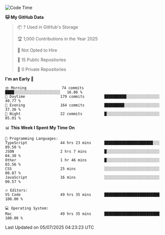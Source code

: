<!--START_SECTION:waka-->
![Code Time](http://img.shields.io/badge/Code%20Time-7%2C308%20hrs%2011%20mins-blue)

**🐱 My GitHub Data** 

> 📦 ? Used in GitHub's Storage 
 > 
> 🏆 1,000 Contributions in the Year 2025
 > 
> 🚫 Not Opted to Hire
 > 
> 📜 15 Public Repositories 
 > 
> 🔑 0 Private Repositories 
 > 
**I'm an Early 🐤** 

```text
🌞 Morning                74 commits          ████░░░░░░░░░░░░░░░░░░░░░   16.86 % 
🌆 Daytime                179 commits         ██████████░░░░░░░░░░░░░░░   40.77 % 
🌃 Evening                164 commits         █████████░░░░░░░░░░░░░░░░   37.36 % 
🌙 Night                  22 commits          █░░░░░░░░░░░░░░░░░░░░░░░░   05.01 % 
```


📊 **This Week I Spent My Time On** 

```text
💬 Programming Languages: 
TypeScript               44 hrs 23 mins      ██████████████████████░░░   89.50 % 
JSON                     2 hrs 7 mins        █░░░░░░░░░░░░░░░░░░░░░░░░   04.30 % 
Other                    1 hr 46 mins        █░░░░░░░░░░░░░░░░░░░░░░░░   03.56 % 
CSS                      25 mins             ░░░░░░░░░░░░░░░░░░░░░░░░░   00.87 % 
JavaScript               16 mins             ░░░░░░░░░░░░░░░░░░░░░░░░░   00.57 % 

🔥 Editors: 
VS Code                  49 hrs 35 mins      █████████████████████████   100.00 % 

💻 Operating System: 
Mac                      49 hrs 35 mins      █████████████████████████   100.00 % 
```


 Last Updated on 05/07/2025 04:23:23 UTC
<!--END_SECTION:waka-->

